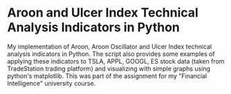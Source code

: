 # Aroon and Ulcer Index Technical Analysis Indicators in Python
My implementation of Aroon, Aroon Oscillator and Ulcer Index technical analysis indicators in Python. The script also provides some examples of applying these indicators to TSLA, APPL, GOOGL, ES stock data (taken from TradeStation trading platform) and visualizing with simple graphs using python's matplotlib.
This was part of the assignment for my "Financial Intelligence" university course.

